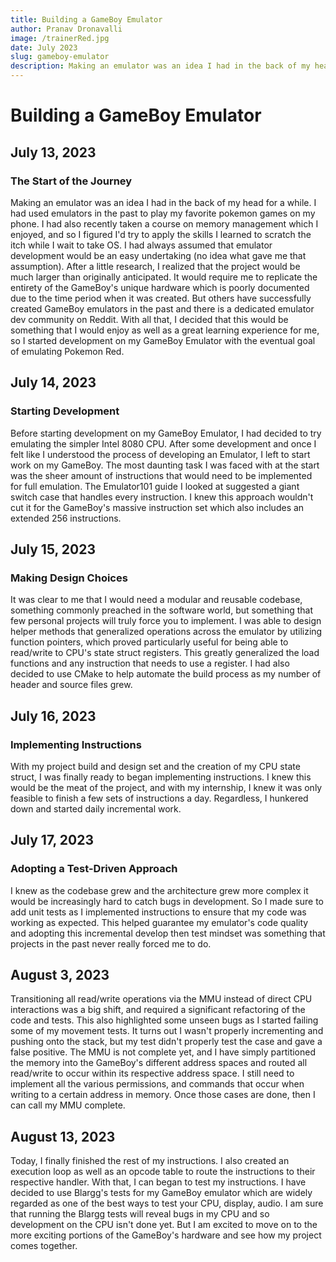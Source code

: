 ```yaml
---
title: Building a GameBoy Emulator
author: Pranav Dronavalli
image: /trainerRed.jpg
date: July 2023
slug: gameboy-emulator
description: Making an emulator was an idea I had in the back of my head for a while. I had used emulators in the past to play my favorite pokemon games on my phone. I had also recently taken a course on memory management
---
```


# Building a GameBoy Emulator

## July 13, 2023

### The Start of the Journey

Making an emulator was an idea I had in the back of my head for a while. I had used emulators in the past to play my favorite pokemon games on my phone. I had also recently taken a course on memory management which I enjoyed, and so I figured I'd try to apply the skills I learned to scratch the itch while I wait to take OS. I had always assumed that emulator development would be an easy undertaking (no idea what gave me that assumption). After a little research, I realized that the project would be much larger than originally anticipated. It would require me to replicate the entirety of the GameBoy's unique hardware which is poorly documented due to the time period when it was created. But others have successfully created GameBoy emulators in the past and there is a dedicated emulator dev community on Reddit. With all that, I decided that this would be something that I would enjoy as well as a great learning experience for me, so I started development on my GameBoy Emulator with the eventual goal of emulating Pokemon Red.

## July 14, 2023

### Starting Development

Before starting development on my GameBoy Emulator, I had decided to try emulating the simpler Intel 8080 CPU. After some development and once I felt like I understood the process of developing an Emulator, I left to start work on my GameBoy. The most daunting task I was faced with at the start was the sheer amount of instructions that would need to be implemented for full emulation. The Emulator101 guide I looked at suggested a giant switch case that handles every instruction. I knew this approach wouldn't cut it for the GameBoy's massive instruction set which also includes an extended 256 instructions.

## July 15, 2023

### Making Design Choices

It was clear to me that I would need a modular and reusable codebase, something commonly preached in the software world, but something that few personal projects will truly force you to implement. I was able to design helper methods that generalized operations across the emulator by utilizing function pointers, which proved particularly useful for being able to read/write to CPU's state struct registers. This greatly generalized the load functions and any instruction that needs to use a register. I had also decided to use CMake to help automate the build process as my number of header and source files grew.

## July 16, 2023

### Implementing Instructions

With my project build and design set and the creation of my CPU state struct, I was finally ready to began implementing instructions. I knew this would be the meat of the project, and with my internship, I knew it was only feasible to finish a few sets of instructions a day. Regardless, I hunkered down and started daily incremental work.

## July 17, 2023

### Adopting a Test-Driven Approach

I knew as the codebase grew and the architecture grew more complex it would be increasingly hard to catch bugs in development. So I made sure to add unit tests as I implemented instructions to ensure that my code was working as expected. This helped guarantee my emulator's code quality and adopting this incremental develop then test mindset was something that projects in the past never really forced me to do.

## August 3, 2023

Transitioning all read/write operations via the MMU instead of direct CPU interactions was a big shift, and required a significant refactoring of the code and tests. This also highlighted some unseen bugs as I started failing some of my movement tests. It turns out I wasn't properly incrementing and pushing onto the stack, but my test didn't properly test the case and gave a false positive. The MMU is not complete yet, and I have simply partitioned the memory into the GameBoy's different address spaces and routed all read/write to occur within its respective address space. I still need to implement all the various permissions, and commands that occur when writing to a certain address in memory. Once those cases are done, then I can call my MMU complete.

## August 13, 2023

Today, I finally finished the rest of my instructions. I also created an execution loop as well as an opcode table to route the instructions to their respective handler. With that, I can began to test my instructions. I have decided to use Blargg's tests for my GameBoy emulator which are widely regarded as one of the best ways to test your CPU, display, audio. I am sure that running the Blargg tests will reveal bugs in my CPU and so development on the CPU isn't done yet. But I am excited to move on to the more exciting portions of the GameBoy's hardware and see how my project comes together.
